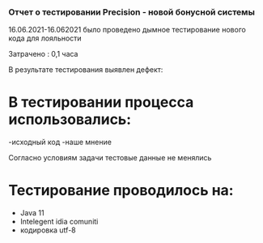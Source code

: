 ### Отчет о тестировании Precision - новой бонусной системы
16.06.2021-16.062021 было проведено дымное тестирование нового кода для лояльности

Затрачено : 0,1 часа

В результате тестирования выявлен дефект:


# В тестировании процесса использовались:
-исходный код
-наше мнение

Согласно условиям задачи тестовые данные не менялись

# Тестирование проводилось на:
- Java 11
- Intelegent idia comuniti
- кодировка utf-8